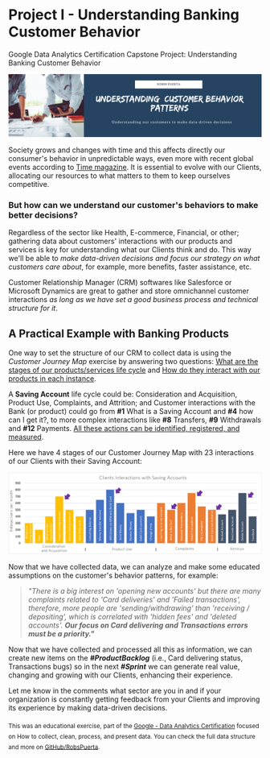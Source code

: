 # Project I - Understanding Banking Customer Behavior
Google Data Analytics Certification Capstone Project: Understanding Banking Customer Behavior

<img src="https://github.com/robspuerta/Project-I---Understanding-Banking-Customer-Behavior/blob/main/Dise%C3%B1o%20sin%20t%C3%ADtulo.png" alt="Robin Puerta Business Process Analyst + Product Analyst">

Society grows and changes with time and this affects directly our consumer's behavior in unpredictable ways, even more with recent global events according to [Time magazine](https://time.com/5947302/covid-19-data/). It is essential to evolve with our Clients, allocating our resources to what matters to them to keep ourselves competitive. 

### But how can we understand our customer's behaviors to make better decisions?

Regardless of the sector like Health, E-commerce, Financial, or other; gathering data about customers' interactions with our products and services is key for understanding what our Clients think and do. This way we'll be able to *make data-driven decisions and focus our strategy on what customers care about*, for example, more benefits, faster assistance, etc. 

Customer Relationship Manager (CRM) softwares like Salesforce or Microsoft Dynamics are great to gather and store omnichannel customer interactions *as long as we have set a good business process and technical structure for it*.

## A Practical Example with Banking Products

One way to set the structure of our CRM to collect data is using the *Customer Journey Map* exercise by answering two questions: <ins>What are the stages of our products/services life cycle</ins> and <ins>How do they interact with our products in each instance</ins>.

A **Saving Account** life cycle could be: Consideration and Acquisition, Product Use, Complaints, and Attrition; and Customer interactions with the Bank (or product) could go from **#1** What is a Saving Account and **#4** how can I get it?, to more complex interactions like **#8** Transfers, **#9** Withdrawals and **#12** Payments. <ins>All these actions can be identified, registered, and measured</ins>. 

Here we have 4 stages of our Customer Journey Map with 23 interactions of our Clients with their Saving Account:

<img src="https://github.com/robspuerta/Project-I---Understanding-Banking-Customer-Behavior/blob/main/Customer%20Interactions%20-%20Robin%20Puerta.png" alt="Robin Puerta Business Process Analyst + Product Analyst"> 

Now that we have collected data, we can analyze and make some educated assumptions on the customer's behavior patterns, for example:

>*"There is a big interest on 'opening new accounts' but there are many complaints related to 'Card deliveries' and 'Failed transactions', therefore, more people are 'sending/withdrawing' than 'receiving / depositing',  which is correlated with 'hidden fees' and 'deleted accounts'.* 
***Our focus on Card delivering and Transactions errors must be a priority."***

Now that we have collected and processed all this as information, we can create new items on the ***#ProductBacklog*** (i.e., Card delivering status, Transactions bugs) so in the next ***#Sprint*** we can generate real value, changing and growing with our Clients, enhancing their experience.

Let me know in the comments what sector are you in and if your organization is constantly getting feedback from your Clients and improving its experience by making data-driven decisions.

<sub>This was an educational exercise, part of the [Google - Data Analytics Certification](https://www.linkedin.com/in/robin-puerta/) focused on How to collect, clean, process, and present data. You can check the full data structure and more on [GitHub/RobsPuerta](https://github.com/robspuerta/). </sub>
